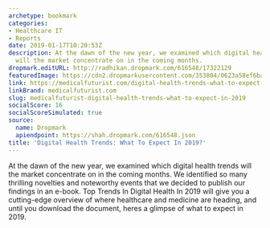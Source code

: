 ```yaml
---
archetype: bookmark
categories:
- Healthcare IT
- Reports
date: 2019-01-17T10:20:53Z
description: At the dawn of the new year, we examined which digital health trends
  will the market concentrate on in the coming months.
dropmark.editURL: http://radhikan.dropmark.com/616548/17322129
featuredImage: https://cdn2.dropmarkusercontent.com/353804/0623a58ef6ba845fab9e07b3699a0babf25db0148e3119c9abd56e52dedafdd1/thumbnail/DIgital%20health%202019%20trends.JPG?Expires=1557430063&Signature=UhFnNRfkET3sbpo4NX1PqlHKwQIwrP3I8kPXRmxn6gomQtA6OZaE7K2qy9zKkRYwNHjvmZ06St2hEEy-agW0seC0OJKhTe93Hn5NbRfhvmtuFZbd8HMNUw3yWUE-qfR1Z9RZGkVDBfx0De4jI4tIQKMVroJykY-ExyAow39YyA96lHU4K7Yv0FUug7-9RbzWOnHjHZpLBD4sqezqyX3B-3P61p1Wwi4zZRVEs~kQ99RAwoZQfnhyFLN1PqnUvh~XslHEMxNTdFxSMbdL7u8VfATDaAUvEV3zuDKuHbsdguJo2OphWfkVurH2RU7JdbWUs2qPjWkyWiZsBUtpsI9tVA__&Key-Pair-Id=APKAITQYWVEN757ZA4KQ
link: https://medicalfuturist.com/digital-health-trends-what-to-expect-in-2019
linkBrand: medicalfuturist.com
slug: medicalfuturist-digital-health-trends-what-to-expect-in-2019
socialScore: 16
socialScoreSimulated: true
source:
  name: Dropmark
  apiendpoint: https://shah.dropmark.com/616548.json
title: 'Digital Health Trends: What To Expect In 2019?'
---
```

At the dawn of the new year, we examined which digital health trends will the market concentrate on in the coming months. We identified so many thrilling novelties and noteworthy events that we decided to publish our findings in an e-book. Top Trends In Digital Health In 2019 will give you a cutting-edge overview of where healthcare and medicine are heading, and until you download the document, heres a glimpse of what to expect in 2019.

